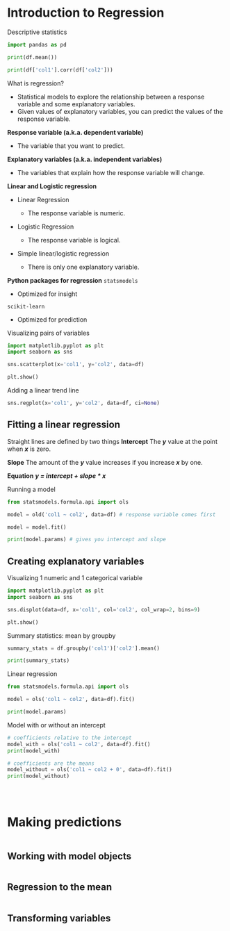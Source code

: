 # Introduction to Regression

Descriptive statistics
```python
import pandas as pd

print(df.mean())

print(df['col1'].corr(df['col2']))
```

What is regression?
- Statistical models to explore the relationship between a response variable and some explanatory variables.
- Given values of explanatory variables, you can predict the values of the response variable.

**Response variable (a.k.a. dependent variable)**
- The variable that you want to predict.

**Explanatory variables (a.k.a. independent variables)**
- The variables that explain how the response variable will change.

**Linear and Logistic regression**
- Linear Regression
  - The response variable is numeric.

- Logistic Regression
  - The response variable is logical.

- Simple linear/logistic regression
  - There is only one explanatory variable.
 
**Python packages for regression**
`statsmodels`
- Optimized for insight

`scikit-learn`
- Optimized for prediction

Visualizing pairs of variables
```python
import matplotlib.pyplot as plt
import seaborn as sns

sns.scatterplot(x='col1', y='col2', data=df)

plt.show()
```
Adding a linear trend line
```python
sns.regplot(x='col1', y='col2', data=df, ci=None)
```

## Fitting a linear regression

Straight lines are defined by two things
**Intercept**
The ***y*** value at the point when ***x*** is zero.

**Slope**
The amount of the ***y*** value increases if you increase ***x*** by one.

**Equation**
***y = intercept + slope * x***

Running a model
```python
from statsmodels.formula.api import ols

model = old('col1 ~ col2', data=df) # response variable comes first

model = model.fit()

print(model.params) # gives you intercept and slope
```

## Creating explanatory variables

Visualizing 1 numeric and 1 categorical variable
```python
import matplotlib.pyplot as plt
import seaborn as sns

sns.displot(data=df, x='col1', col='col2', col_wrap=2, bins=9)

plt.show()
```

Summary statistics: mean by groupby
```python
summary_stats = df.groupby('col1')['col2'].mean()

print(summary_stats)
```

Linear regression
```python
from statsmodels.formula.api import ols

model = ols('col1 ~ col2', data=df).fit()

print(model.params)
```

Model with or without an intercept
```python
# coefficients relative to the intercept
model_with = ols('col1 ~ col2', data=df).fit()
print(model_with)

# coefficients are the means
model_without = ols('col1 ~ col2 + 0', data=df).fit()
print(model_without)

```

```python

```

```python

```

```python

```

# Making predictions

```python

```

## Working with model objects

```python

```

## Regression to the mean

```python

```

## Transforming variables

```python

```
